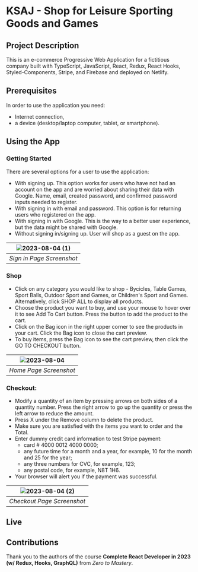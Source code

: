 # KSAJ - Shop for Leisure Sporting Goods and Games

## Project Description
This is an e-commerce Progressive Web Application for a fictitious company built with TypeScript, JavaScript, React, Redux, React Hooks, Styled-Components, Stripe, and Firebase and deployed on Netlify.

## Prerequisites
In order to use the application you need:
- Internet connection,
- a device (desktop/laptop computer, tablet, or smartphone). 

## Using the App
### Getting Started
There are several options for a user to use the application:
- With signing up. This option works for users who have not had an account on the app and are worried about sharing their data with Google. Name, email, created password, and confirmed password inputs needed to register.
- With signing in with email and password. This option is for returning users who registered on the app.
- With signing in with Google. This is the way to a better user experience, but the data might be shared with Google.
- Without signing in/signing up. User will shop as a guest on the app.
  
| ![2023-08-04 (1)](https://github.com/elena-polyakova2/ksaj-leisure-games/assets/124845955/2936de2e-5798-41e4-9de9-8c973f81e6d5) |
|:--:| 
| *Sign in Page Screenshot* |

### Shop
- Click on any category you would like to shop - Bycicles, Table Games, Sport Balls, Outdoor Sport and Games, or Children's Sport and Games. Alternatively, click SHOP ALL to display all products.
- Choose the product you want to buy, and use your mouse to hover over it to see Add To Cart button. Press the button to add the product to the cart.
- Click on the Bag icon in the right upper corner to see the products in your cart. Click the Bag icon to close the cart preview.
- To buy items, press the Bag icon to see the cart preview, then click the GO TO CHECKOUT button.

| ![2023-08-04](https://github.com/elena-polyakova2/ksaj-leisure-games/assets/124845955/b7a011a5-1ae9-42b9-9f6e-1f74cc94d44a) |
|:--:| 
| *Home Page Screenshot* |

### Checkout:
- Modify a quantity of an item by pressing arrows on both sides of a quantity number. Press the right arrow to go up the quantity or press the left arrow to reduce the amount.
- Press X under the Remove column to delete the product.
- Make sure you are satisfied with the items you want to order and the Total.
- Enter dummy credit card information to test Stripe payment:
    - card # 4000 0012 4000 0000;
    - any future time for a month and a year, for example, 10 for the month and 25 for the year;
    - any three numbers for CVC, for example, 123;
    - any postal code, for example, N8T 1H6.
- Your browser will alert you if the payment was successful.
  
| ![2023-08-04 (2)](https://github.com/elena-polyakova2/ksaj-leisure-games/assets/124845955/14ba7d63-c3a5-422b-9b04-30fb2856d303) |
|:--:| 
| *Checkout Page Screenshot* |

## Live

## Contributions
Thank you to the authors of the course **Complete React Developer in 2023 (w/ Redux, Hooks, GraphQL)** from *Zero to Mastery*.
